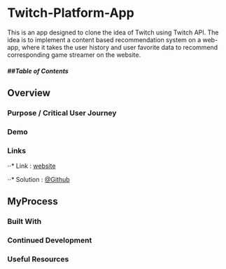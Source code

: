 # Twitch-Platform-App
This is an app designed to clone the idea of Twitch using Twitch API. The idea is to implement a content based recommendation system on a web-app, where it takes the user history and user favorite data to recommend corresponding game streamer on the website.

##### ##Table of Contents  







## Overview
### Purpose / Critical User Journey

### Demo

### Links
⋅⋅* Link      : [website](http://3.145.56.163/)

⋅⋅* Solution  : [@Github](https://github.com/catfish0w0/twitch-platform-app)

## MyProcess
### Built With


### Continued Development



### Useful Resources


